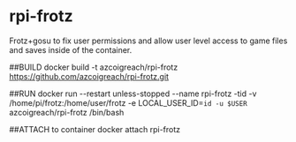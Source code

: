# rpi-frotz
  Frotz+gosu to fix user permissions and allow user level access to game files and saves inside of the container. 

##BUILD
  docker build -t azcoigreach/rpi-frotz https://github.com/azcoigreach/rpi-frotz.git
  
##RUN 
  docker run --restart unless-stopped --name rpi-frotz -tid -v /home/pi/frotz:/home/user/frotz -e LOCAL_USER_ID=`id -u $USER` azcoigreach/rpi-frotz /bin/bash
  
##ATTACH to container
  docker attach rpi-frotz
